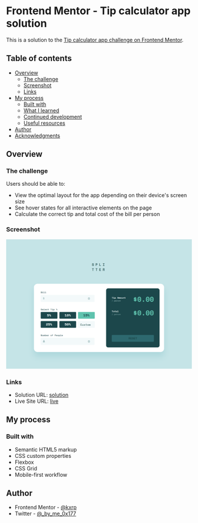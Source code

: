 # Frontend Mentor - Tip calculator app solution

This is a solution to the [Tip calculator app challenge on Frontend Mentor](https://www.frontendmentor.io/challenges/tip-calculator-app-ugJNGbJUX).

## Table of contents

- [Overview](#overview)
  - [The challenge](#the-challenge)
  - [Screenshot](#screenshot)
  - [Links](#links)
- [My process](#my-process)
  - [Built with](#built-with)
  - [What I learned](#what-i-learned)
  - [Continued development](#continued-development)
  - [Useful resources](#useful-resources)
- [Author](#author)
- [Acknowledgments](#acknowledgments)

## Overview

### The challenge

Users should be able to:

- View the optimal layout for the app depending on their device's screen size
- See hover states for all interactive elements on the page
- Calculate the correct tip and total cost of the bill per person

### Screenshot

![shot](./images/shot.png)

### Links

- Solution URL: [solution](https://github.com/kxrn0/Tip-Calculator-App)
- Live Site URL: [live](https://kxrn0.github.io/Tip-Calculator-App/)

## My process

### Built with

- Semantic HTML5 markup
- CSS custom properties
- Flexbox
- CSS Grid
- Mobile-first workflow

## Author

- Frontend Mentor - [@kxrp](https://www.frontendmentor.io/profile/kxrn0)
- Twitter - [@_by_me_0x177](https://www.twitter.com/_by_me_0x177)